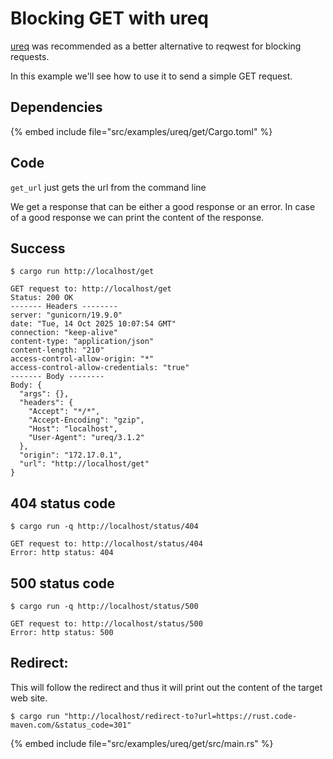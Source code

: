 # Blocking GET with ureq

[ureq](https://crates.io/crates/ureq) was recommended as a better alternative to reqwest for blocking requests.

In this example we'll see how to use it to send a simple GET request.


## Dependencies

{% embed include file="src/examples/ureq/get/Cargo.toml" %}

## Code

`get_url` just gets the url from the command line

We get a response that can be either a good response or an error. In case of a good response we can print the content of the response.


## Success

```
$ cargo run http://localhost/get

GET request to: http://localhost/get
Status: 200 OK
------- Headers --------
server: "gunicorn/19.9.0"
date: "Tue, 14 Oct 2025 10:07:54 GMT"
connection: "keep-alive"
content-type: "application/json"
content-length: "210"
access-control-allow-origin: "*"
access-control-allow-credentials: "true"
------- Body --------
Body: {
  "args": {}, 
  "headers": {
    "Accept": "*/*", 
    "Accept-Encoding": "gzip", 
    "Host": "localhost", 
    "User-Agent": "ureq/3.1.2"
  }, 
  "origin": "172.17.0.1", 
  "url": "http://localhost/get"
}
```


## 404 status code

```
$ cargo run -q http://localhost/status/404

GET request to: http://localhost/status/404
Error: http status: 404
```

## 500 status code

```
$ cargo run -q http://localhost/status/500

GET request to: http://localhost/status/500
Error: http status: 500
```


## Redirect:

This will follow the redirect and thus it will print out the content of the target web site.

```
$ cargo run "http://localhost/redirect-to?url=https://rust.code-maven.com/&status_code=301"
```

{% embed include file="src/examples/ureq/get/src/main.rs" %}

